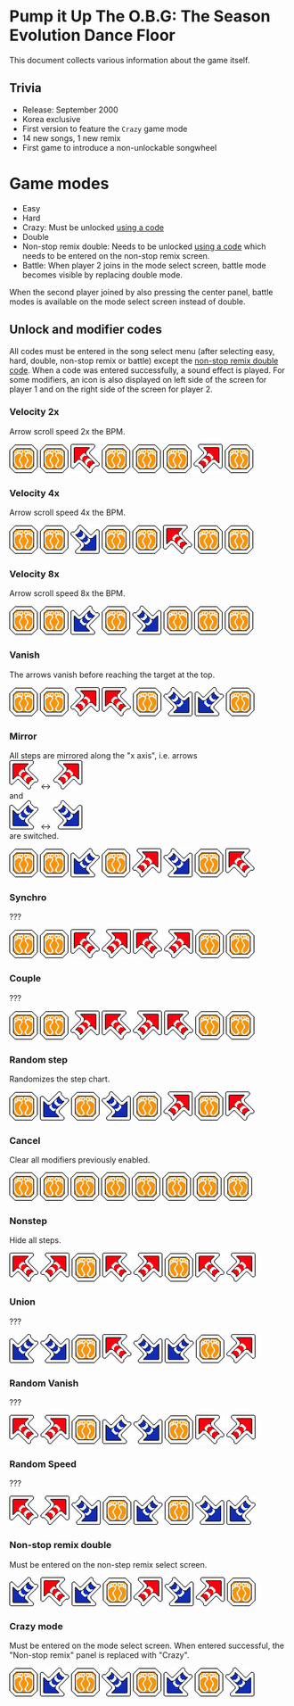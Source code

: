 # Pump it Up The O.B.G: The Season Evolution Dance Floor
This document collects various information about the game itself.

## Trivia
* Release: September 2000
* Korea exclusive
* First version to feature the `Crazy` game mode
* 14 new songs, 1 new remix
* First game to introduce a non-unlockable songwheel

# Game modes
* Easy
* Hard
* Crazy: Must be unlocked [using a code](#crazy-mode)
* Double
* Non-stop remix double: Needs to be unlocked [using a code](#non-stop-remix-double) which needs to be entered on the
non-stop remix screen.
* Battle: When player 2 joins in the mode select screen, battle mode becomes visible by replacing double mode.

When the second player joined by also pressing the center panel, battle modes is available on the mode select screen
instead of double.

## Unlock and modifier codes
All codes must be entered in the song select menu (after selecting easy, hard, double, non-stop remix or battle) except
the [non-stop remix double code](#non-stop-remix-double). When a code was entered successfully, a sound effect is
played. For some modifiers, an icon is also displayed on left side of the screen for player 1 and on the right side of
the screen for player 2.

### Velocity 2x
Arrow scroll speed 2x the BPM.

![](image/arrow/c.png)
![](image/arrow/c.png)
![](image/arrow/ul.png)
![](image/arrow/c.png)
![](image/arrow/c.png)
![](image/arrow/c.png)
![](image/arrow/ur.png)
![](image/arrow/c.png)

### Velocity 4x
Arrow scroll speed 4x the BPM.

![](image/arrow/c.png)
![](image/arrow/c.png)
![](image/arrow/dr.png)
![](image/arrow/c.png)
![](image/arrow/c.png)
![](image/arrow/ul.png)
![](image/arrow/c.png)
![](image/arrow/c.png)

### Velocity 8x
Arrow scroll speed 8x the BPM.

![](image/arrow/c.png)
![](image/arrow/c.png)
![](image/arrow/dl.png)
![](image/arrow/c.png)
![](image/arrow/dr.png)
![](image/arrow/c.png)
![](image/arrow/c.png)
![](image/arrow/c.png)

### Vanish
The arrows vanish before reaching the target at the top.

![](image/arrow/c.png)
![](image/arrow/c.png)
![](image/arrow/ur.png)
![](image/arrow/ul.png)
![](image/arrow/c.png)
![](image/arrow/dr.png)
![](image/arrow/dl.png)
![](image/arrow/c.png)

### Mirror
All steps are mirrored along the "x axis", i.e. arrows <br>
![](image/arrow/ul.png) <-> ![](image/arrow/ur.png)
<br>and<br>
![](image/arrow/dl.png) <-> ![](image/arrow/dr.png)
<br> are switched.

![](image/arrow/c.png)
![](image/arrow/c.png)
![](image/arrow/dl.png)
![](image/arrow/c.png)
![](image/arrow/ur.png)
![](image/arrow/dr.png)
![](image/arrow/c.png)
![](image/arrow/ul.png)

### Synchro
???

![](image/arrow/c.png)
![](image/arrow/c.png)
![](image/arrow/ul.png)
![](image/arrow/ur.png)
![](image/arrow/ul.png)
![](image/arrow/ur.png)
![](image/arrow/c.png)
![](image/arrow/c.png)

### Couple
???

![](image/arrow/c.png)
![](image/arrow/c.png)
![](image/arrow/ur.png)
![](image/arrow/ul.png)
![](image/arrow/ur.png)
![](image/arrow/ul.png)
![](image/arrow/c.png)
![](image/arrow/c.png)

### Random step
Randomizes the step chart.

![](image/arrow/c.png)
![](image/arrow/dl.png)
![](image/arrow/c.png)
![](image/arrow/dr.png)
![](image/arrow/c.png)
![](image/arrow/ur.png)
![](image/arrow/c.png)
![](image/arrow/ul.png)

### Cancel
Clear all modifiers previously enabled.

![](image/arrow/c.png)
![](image/arrow/c.png)
![](image/arrow/c.png)
![](image/arrow/c.png)
![](image/arrow/c.png)
![](image/arrow/c.png)
![](image/arrow/c.png)
![](image/arrow/c.png)

### Nonstep
Hide all steps.

![](image/arrow/ul.png)
![](image/arrow/ur.png)
![](image/arrow/c.png)
![](image/arrow/ul.png)
![](image/arrow/ur.png)
![](image/arrow/c.png)
![](image/arrow/ul.png)
![](image/arrow/ur.png)

### Union
???

![](image/arrow/dl.png)
![](image/arrow/dr.png)
![](image/arrow/c.png)
![](image/arrow/ul.png)
![](image/arrow/dr.png)
![](image/arrow/dl.png)
![](image/arrow/c.png)
![](image/arrow/ur.png)

### Random Vanish
???

![](image/arrow/ul.png)
![](image/arrow/ur.png)
![](image/arrow/c.png)
![](image/arrow/dl.png)
![](image/arrow/dr.png)
![](image/arrow/c.png)
![](image/arrow/ul.png)
![](image/arrow/ur.png)

### Random Speed
???

![](image/arrow/ul.png)
![](image/arrow/ur.png)
![](image/arrow/dr.png)
![](image/arrow/c.png)
![](image/arrow/dl.png)
![](image/arrow/c.png)
![](image/arrow/dr.png)
![](image/arrow/dl.png)

### Non-stop remix double
Must be entered on the non-step remix select screen.

![](image/arrow/dl.png)
![](image/arrow/ul.png)
![](image/arrow/dl.png)
![](image/arrow/c.png)
![](image/arrow/ur.png)
![](image/arrow/dr.png)
![](image/arrow/ur.png)
![](image/arrow/c.png)

### Crazy mode
Must be entered on the mode select screen. When entered successful, the "Non-stop remix" panel is replaced with "Crazy".

![](image/arrow/c.png)
![](image/arrow/dl.png)
![](image/arrow/c.png)
![](image/arrow/dr.png)
![](image/arrow/c.png)
![](image/arrow/dl.png)
![](image/arrow/c.png)
![](image/arrow/dr.png)